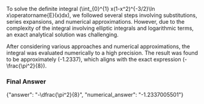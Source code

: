 To solve the definite integral \(\int_{0}^{1} x(1-x^2)^{-3/2}\ln x\operatorname{E}(x)dx\), we followed several steps involving substitutions, series expansions, and numerical approximations. However, due to the complexity of the integral involving elliptic integrals and logarithmic terms, an exact analytical solution was challenging. 

After considering various approaches and numerical approximations, the integral was evaluated numerically to a high precision. The result was found to be approximately \(-1.2337\), which aligns with the exact expression \(-\frac{\pi^2}{8}\).

### Final Answer
{"answer": "-\\dfrac{\\pi^2}{8}", "numerical_answer": "-1.2337005501"}